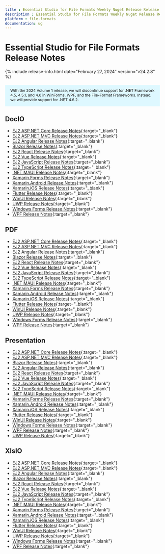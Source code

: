 ```yaml
---
title : Essential Studio for File Formats Weekly Nuget Release Release Notes  
description : Essential Studio for File Formats Weekly Nuget Release Release Notes  
platform : file-formats
documentation: ug
---
```


# Essential Studio for File Formats  Release Notes  

{% include release-info.html date="February 27, 2024" version="v24.2.8" %} 

<style>
#license {
    font-size: .88em!important;
	margin-top: 1.5em;     
	margin-bottom: 1.5em;
    background-color: #def8ff;
    padding: 10px 17px 14px;
}
</style>

<div id="license">
With the 2024 Volume 1 release, we will discontinue support for .NET Framework 4.5, 4.5.1, and 4.6 in WinForms, WPF, and the File-Format Frameworks. Instead, we will provide support for .NET 4.6.2.
</div>

## DocIO

* [EJ2 ASP.NET Core Release Notes](https://ej2.syncfusion.com/aspnetcore/documentation/release-notes/24.2.8#docio){:target="_blank"}
* [EJ2 ASP.NET MVC Release Notes](https://ej2.syncfusion.com/aspnetmvc/documentation/release-notes/24.2.8#docio){:target="_blank"}
* [EJ2 Angular Release Notes](https://ej2.syncfusion.com/angular/documentation/release-notes/24.2.8#docio){:target="_blank"}
* [Blazor Release Notes](https://blazor.syncfusion.com/documentation/release-notes/24.2.8#docio){:target="_blank"}
* [EJ2 React Release Notes](https://ej2.syncfusion.com/react/documentation/release-notes/24.2.8#docio){:target="_blank"}
* [EJ2 Vue  Release Notes](https://ej2.syncfusion.com/vue/documentation/release-notes/24.2.8#docio){:target="_blank"}
* [EJ2 JavaScript Release Notes](https://ej2.syncfusion.com/javascript/documentation/release-notes/24.2.8#docio){:target="_blank"}
* [EJ2 TypeScript Release Notes](https://ej2.syncfusion.com/documentation/release-notes/24.2.8#docio){:target="_blank"}
* [.NET MAUI Release Notes](/maui/release-notes/v24.2.8#docio){:target="_blank"}
* [Xamarin.Forms Release Notes](/xamarin/release-notes/v24.2.8#docio){:target="_blank"}
* [Xamarin.Android Release Notes](/xamarin-android/release-notes/v24.2.8#docio){:target="_blank"}
* [Xamarin.iOS Release Notes](/xamarin-ios/release-notes/v24.2.8#docio){:target="_blank"}
* [Flutter Release Notes](/flutter/release-notes/v24.2.8#docio){:target="_blank"}
* [WinUI Release Notes](/winui/release-notes/v24.2.8#docio){:target="_blank"}
* [UWP Release Notes](/uwp/release-notes/v24.2.8#docio){:target="_blank"}
* [Windows Forms Release Notes](/windowsforms/release-notes/v24.2.8#docio){:target="_blank"}
* [WPF Release Notes](/wpf/release-notes/v24.2.8#docio){:target="_blank"}



## PDF

* [EJ2 ASP.NET Core Release Notes](https://ej2.syncfusion.com/aspnetcore/documentation/release-notes/24.2.8#pdf){:target="_blank"}
* [EJ2 ASP.NET MVC Release Notes](https://ej2.syncfusion.com/aspnetmvc/documentation/release-notes/24.2.8#pdf){:target="_blank"}
* [EJ2 Angular Release Notes](https://ej2.syncfusion.com/angular/documentation/release-notes/24.2.8#pdf){:target="_blank"}
* [Blazor Release Notes](https://blazor.syncfusion.com/documentation/release-notes/24.2.8#pdf){:target="_blank"}
* [EJ2 React Release Notes](https://ej2.syncfusion.com/react/documentation/release-notes/24.2.8#pdf){:target="_blank"}
* [EJ2 Vue  Release Notes](https://ej2.syncfusion.com/vue/documentation/release-notes/24.2.8#pdf){:target="_blank"}
* [EJ2 JavaScript Release Notes](https://ej2.syncfusion.com/javascript/documentation/release-notes/24.2.8#pdf){:target="_blank"}
* [EJ2 TypeScript Release Notes](https://ej2.syncfusion.com/documentation/release-notes/24.2.8#pdf){:target="_blank"}
* [.NET MAUI Release Notes](/maui/release-notes/v24.2.8#pdf){:target="_blank"}
* [Xamarin.Forms Release Notes](/xamarin/release-notes/v24.2.8#pdf){:target="_blank"}
* [Xamarin.Android Release Notes](/xamarin-android/release-notes/v24.2.8#pdf){:target="_blank"}
* [Xamarin.iOS Release Notes](/xamarin-ios/release-notes/v24.2.8#pdf){:target="_blank"}
* [Flutter Release Notes](/flutter/release-notes/v24.2.8#pdf){:target="_blank"}
* [WinUI Release Notes](/winui/release-notes/v24.2.8#pdf){:target="_blank"}
* [UWP Release Notes](/uwp/release-notes/v24.2.8#pdf){:target="_blank"}
* [Windows Forms Release Notes](/windowsforms/release-notes/v24.2.8#pdf){:target="_blank"}
* [WPF Release Notes](/wpf/release-notes/v24.2.8#pdf){:target="_blank"}


## Presentation

* [EJ2 ASP.NET Core Release Notes](https://ej2.syncfusion.com/aspnetcore/documentation/release-notes/24.2.8#presentation){:target="_blank"}
* [EJ2 ASP.NET MVC Release Notes](https://ej2.syncfusion.com/aspnetmvc/documentation/release-notes/24.2.8#presentation){:target="_blank"}
* [Blazor Release Notes](https://blazor.syncfusion.com/documentation/release-notes/24.2.8#presentation){:target="_blank"}
* [EJ2 Angular Release Notes](https://ej2.syncfusion.com/angular/documentation/release-notes/24.2.8#presentation){:target="_blank"}
* [EJ2 React Release Notes](https://ej2.syncfusion.com/react/documentation/release-notes/24.2.8#presentation){:target="_blank"}
* [EJ2 Vue  Release Notes](https://ej2.syncfusion.com/vue/documentation/release-notes/24.2.8#presentation){:target="_blank"}
* [EJ2 JavaScript Release Notes](https://ej2.syncfusion.com/javascript/documentation/release-notes/24.2.8#presentation){:target="_blank"}
* [EJ2 TypeScript Release Notes](https://ej2.syncfusion.com/documentation/release-notes/24.2.8#presentation){:target="_blank"}
* [.NET MAUI Release Notes](/maui/release-notes/v24.2.8#presentation){:target="_blank"}
* [Xamarin.Forms Release Notes](/xamarin/release-notes/v24.2.8#presentation){:target="_blank"}
* [Xamarin.Android Release Notes](/xamarin-android/release-notes/v24.2.8#presentation){:target="_blank"}
* [Xamarin.iOS Release Notes](/xamarin-ios/release-notes/v24.2.8#presentation){:target="_blank"}
* [Flutter Release Notes](/flutter/release-notes/v24.2.8#presentation){:target="_blank"}
* [WinUI Release Notes](/winui/release-notes/v24.2.8#presentation){:target="_blank"}
* [Windows Forms Release Notes](/windowsforms/release-notes/v24.2.8#presentation){:target="_blank"}
* [WPF Release Notes](/wpf/release-notes/v24.2.8#presentation){:target="_blank"}
* [UWP Release Notes](/uwp/release-notes/v24.2.8#presentation){:target="_blank"}



## XlsIO

* [EJ2 ASP.NET Core Release Notes](https://ej2.syncfusion.com/aspnetcore/documentation/release-notes/24.2.8#xlsio){:target="_blank"}
* [EJ2 ASP.NET MVC Release Notes](https://ej2.syncfusion.com/aspnetmvc/documentation/release-notes/24.2.8#xlsio){:target="_blank"}
* [EJ2 Angular Release Notes](https://ej2.syncfusion.com/angular/documentation/release-notes/24.2.8#xlsio){:target="_blank"}
* [Blazor Release Notes](https://blazor.syncfusion.com/documentation/release-notes/24.2.8#xlsio){:target="_blank"}
* [EJ2 React Release Notes](https://ej2.syncfusion.com/react/documentation/release-notes/24.2.8#xlsio){:target="_blank"}
* [EJ2 Vue  Release Notes](https://ej2.syncfusion.com/vue/documentation/release-notes/24.2.8#xlsio){:target="_blank"}
* [EJ2 JavaScript Release Notes](https://ej2.syncfusion.com/javascript/documentation/release-notes/24.2.8#xlsio){:target="_blank"}
* [EJ2 TypeScript Release Notes](https://ej2.syncfusion.com/documentation/release-notes/24.2.8#xlsio){:target="_blank"}
* [.NET MAUI Release Notes](/maui/release-notes/v24.2.8#xlsio){:target="_blank"}
* [Xamarin.Forms Release Notes](/xamarin/release-notes/v24.2.8#xlsio){:target="_blank"}
* [Xamarin.Android Release Notes](/xamarin-android/release-notes/v24.2.8#xlsio){:target="_blank"}
* [Xamarin.iOS Release Notes](/xamarin-ios/release-notes/v24.2.8#xlsio){:target="_blank"}
* [Flutter Release Notes](/flutter/release-notes/v24.2.8#xlsio){:target="_blank"}
* [WinUI Release Notes](/winui/release-notes/v24.2.8#xlsio){:target="_blank"}
* [UWP Release Notes](/uwp/release-notes/v24.2.8#xlsio){:target="_blank"}
* [Windows Forms Release Notes](/windowsforms/release-notes/v24.2.8#xlsio){:target="_blank"}
* [WPF Release Notes](/wpf/release-notes/v24.2.8#xlsio){:target="_blank"}


